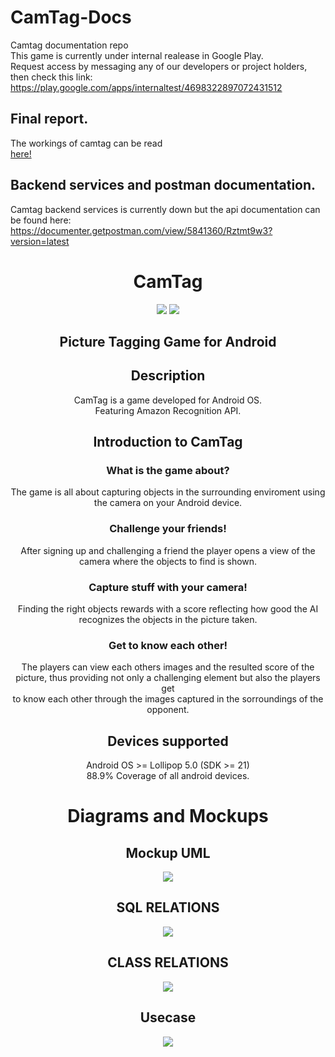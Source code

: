 # CamTag-Docs
Camtag documentation repo  
This game is currently under internal realease in Google Play.  
Request access by messaging any of our developers or project holders, then check this link:  
https://play.google.com/apps/internaltest/4698322897072431512  

## Final report.  
The workings of camtag can be read   
<a href="../DOCS/CamTag_Report_Final.pdf" class="image fit">here!</a>	
## Backend services and postman documentation.  

Camtag backend services is currently down but the api documentation can be found here:  
https://documenter.getpostman.com/view/5841360/Rztmt9w3?version=latest

<div align="center">

 # CamTag  
  ![](../DOCS/overlook.png)
  ![](../DOCS/google_play.png)
 ## Picture Tagging Game for Android  
 ## Description  
 CamTag is a game developed for Android OS.  
 Featuring Amazon Recognition API.  



 ## Introduction to CamTag  

 ### What is the game about?  
 The game is all about capturing objects in the surrounding enviroment using the camera on your Android device.  
 ### Challenge your friends!  
 After signing up and challenging a friend the player opens a view of the camera where the objects to find is shown.  
 ### Capture stuff with your camera!  
 Finding the right objects rewards with a score reflecting how good the AI recognizes the objects in the picture taken.  
 ### Get to know each other!  
 The players can view each others images and the resulted score of the picture, thus providing not only a challenging element but also the players get  
 to know each other through the images captured in the sorroundings of the opponent.  

 ## Devices supported  
 Android OS >= Lollipop 5.0 (SDK >= 21)  
 88.9% Coverage of all android devices.  

 # Diagrams and Mockups  
 
 ## Mockup UML
 ![](../DOCS/DOCS_Mockup.png)
 ## SQL RELATIONS
![](../DOCS/DOCS_SQL_RELATION_DIAGRAM.png)

 ## CLASS RELATIONS 
![](../DOCS/DOCS_CamTag_CLASSREL_DIAG.png)

 ## Usecase  
 ![](../DOCS/DOCS_UseCase.png)

  </div>
